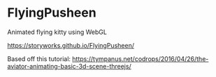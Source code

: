 # FlyingPusheen
Animated flying kitty using WebGL

https://storyworks.github.io/FlyingPusheen/

Based off this tutorial: https://tympanus.net/codrops/2016/04/26/the-aviator-animating-basic-3d-scene-threejs/
